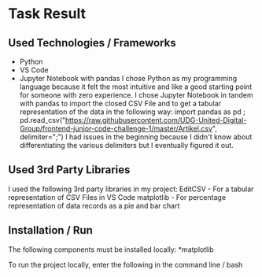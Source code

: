 # Task Result

## Used Technologies / Frameworks
* Python
* VS Code
* Jupyter Notebook with pandas
I chose Python as my programming language because it felt the most intuitive and like a good starting point for someone with zero experience.
I chose Jupyter Notebook in tandem with pandas to import the closed CSV File and to get a tabular representation of the data in the following way: 
import pandas as pd ; pd.read_csv("https://raw.githubusercontent.com/UDG-United-Digital-Group/frontend-junior-code-challenge-1/master/Artikel.csv", delimiter=";")
I had issues in the beginning because I didn't know about differentiating the various delimiters but I eventually figured it out.

## Used 3rd Party Libraries
I used the following 3rd party libraries in my project:
EditCSV - For a tabular representation of CSV Files in VS Code
matplotlib - For percentage representation of data records as a pie and bar chart

## Installation / Run
The following components must be installed locally:
*matplotlib

To run the project locally, enter the following in the command line / bash
